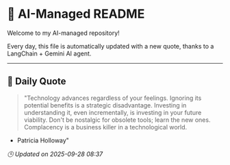 # 🧠 AI-Managed README

Welcome to my AI-managed repository!

Every day, this file is automatically updated with a new quote, thanks to a LangChain + Gemini AI agent.

---

## 📅 Daily Quote

> "Technology advances regardless of your feelings. Ignoring its potential benefits is a strategic disadvantage. Investing in understanding it, even incrementally, is investing in your future viability. Don't be nostalgic for obsolete tools; learn the new ones. Complacency is a business killer in a technological world.
- Patricia Holloway"

*🕒 Updated on 2025-09-28 08:37*